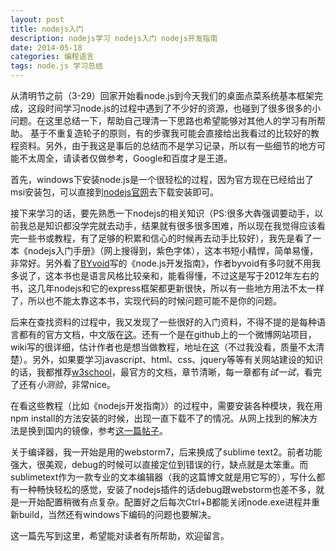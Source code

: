 ```yaml
---
layout: post
title: nodejs入门
description: nodejs学习 nodejs入门 nodejs开发指南
date: 2014-05-18
categories: 编程语言
tags: node.js 学习总结
---
```

从清明节之前（3-29）回家开始看node.js到今天我们的桌面点菜系统基本框架完成，这段时间学习node.js的过程中遇到了不少好的资源，也碰到了很多很多的小问题。在这里总结一下，帮助自己理清一下思路也希望能够对其他人的学习有所帮助。
基于不重复造轮子的原则，有的步骤我可能会直接给出我看过的比较好的教程资料。另外，由于我这是事后的总结而不是学习记录，所以有一些细节的地方可能不太周全，请读者仅做参考，Google和百度才是王道。

<!--more-->

首先，windows下安装node.js是一个很轻松的过程，因为官方现在已经给出了msi安装包，可以直接到[nodejs官网](http://nodejs.org)去下载安装即可。

接下来学习的话，要先熟悉一下nodejs的相关知识（PS:很多大犇强调要动手，以前我总是知识都没学完就去动手，结果就有很多很多困难，所以现在我觉得应该看完一些书或教程，有了足够的积累和信心的时候再去动手比较好），我先是看了一本《nodejs入门手册》（网上搜得到，紫色字体），这本书短小精悍，简单易懂，非常好。另外看了[BYvoid](http://byvoid.com)写的《node.js开发指南》，作者byvoid有多叼就不用我多说了，这本书也是语言风格比较亲和，能看得懂，不过这是写于2012年左右的书，这几年nodejs和它的express框架都更新很快，所以有一些地方用法不太一样了，所以也不能太靠这本书，实现代码的时候问题可能不是你的问题。

后来在查找资料的过程中，我又发现了一些很好的入门资料，不得不提的是每种语言都有的官方文档，中文版在[这](http://nodeapi.ucdok.com/#/api/)。还有一个是在github上的一个微博网站项目，wiki写的很详细，估计作者也是想当做教程，地址在[这](https://github.com/nswbmw/N-blog/wiki/_pages)（不过我没看，质量不太清楚）。另外，如果要学习javascript、html、css、jquery等等有关网站建设的知识的话，我都推荐[w3school](http://www.w3school.com.cn)，最官方的文档，章节清晰，每一章都有*试一试*，看完了还有*小测验*，非常nice。

在看这些教程（比如《nodejs开发指南》）的过程中，需要安装各种模块，我在用npm install的方法安装的时候，出现一直下载不了的情况。从网上找到的解决方法是换到国内的镜像，参考[这一篇帖子](http://cnodejs.org/topic/4f9904f9407edba21468f31e)。

关于编译器，我一开始是用的webstorm7，后来换成了sublime text2。前者功能强大，很美观，debug的时候可以直接定位到错误的行，缺点就是太笨重。而sublimetext作为一款专业的文本编辑器（我的这篇博文就是用它写的），写什么都有一种畅快轻松的感觉，安装了nodejs插件的话debug跟webstorm也差不多，就是一开始配置稍微有点复杂。配置好之后每次Ctrl+B都能关闭node.exe进程并重新build，当然还有windows下编码的问题也要解决。

这一篇先写到这里，希望能对读者有所帮助，欢迎留言。

